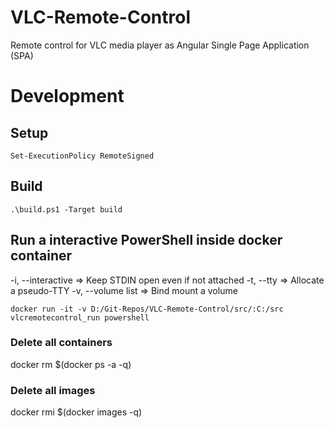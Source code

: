 # VLC-Remote-Control

Remote control for VLC media player as Angular Single Page Application (SPA)

# Development

## Setup

    Set-ExecutionPolicy RemoteSigned

## Build

    .\build.ps1 -Target build

## Run a interactive PowerShell inside docker container

-i, --interactive => Keep STDIN open even if not attached
-t, --tty => Allocate a pseudo-TTY
-v, --volume list => Bind mount a volume

    docker run -it -v D:/Git-Repos/VLC-Remote-Control/src/:C:/src vlcremotecontrol_run powershell

### Delete all containers
docker rm $(docker ps -a -q)

### Delete all images
docker rmi $(docker images -q)